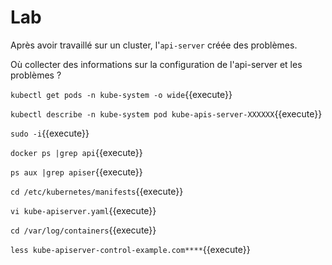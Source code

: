 # Lab

Après avoir travaillé sur un cluster, l'`api-server` créée des problèmes.

Où collecter des informations sur la configuration de l'api-server et les problèmes ?

`kubectl get pods -n kube-system -o wide`{{execute}}

`kubectl describe -n kube-system pod kube-apis-server-XXXXXX`{{execute}}

`sudo -i`{{execute}}

`docker ps |grep api`{{execute}}

`ps aux |grep apiser`{{execute}}

`cd /etc/kubernetes/manifests`{{execute}}

`vi kube-apiserver.yaml`{{execute}}

`cd /var/log/containers`{{execute}}

`less kube-apiserver-control-example.com****`{{execute}}
